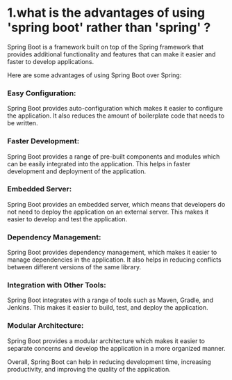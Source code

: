# 1.what is the advantages of using 'spring boot' rather than 'spring' ?

Spring Boot is a framework built on top of the Spring framework that provides additional functionality and features that can make it easier and faster to develop applications.

Here are some advantages of using Spring Boot over Spring:

### Easy Configuration:
Spring Boot provides auto-configuration which makes it easier to configure the application. It also reduces the amount of boilerplate code that needs to be written.

### Faster Development: 
Spring Boot provides a range of pre-built components and modules which can be easily integrated into the application. This helps in faster development and deployment of the application.

### Embedded Server: 
Spring Boot provides an embedded server, which means that developers do not need to deploy the application on an external server. This makes it easier to develop and test the application.

### Dependency Management: 
Spring Boot provides dependency management, which makes it easier to manage dependencies in the application. It also helps in reducing conflicts between different versions of the same library.

### Integration with Other Tools: 
Spring Boot integrates with a range of tools such as Maven, Gradle, and Jenkins. This makes it easier to build, test, and deploy the application.

### Modular Architecture: 
Spring Boot provides a modular architecture which makes it easier to separate concerns and develop the application in a more organized manner.

Overall, Spring Boot can help in reducing development time, increasing productivity, and improving the quality of the application.

